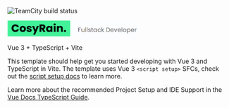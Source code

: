 ![TeamCity build status](https://teamcity.co2oc.com/app/rest/builds/buildType:id:Cosyrain_Build/statusIcon.svg)

<img src="./public/readme-logo.png"  width="300"/>  

Vue 3 + TypeScript + Vite

This template should help get you started developing with Vue 3 and TypeScript in Vite. The template uses Vue 3 `<script setup>` SFCs, check out the [script setup docs](https://v3.vuejs.org/api/sfc-script-setup.html#sfc-script-setup) to learn more.

Learn more about the recommended Project Setup and IDE Support in the [Vue Docs TypeScript Guide](https://vuejs.org/guide/typescript/overview.html#project-setup).
